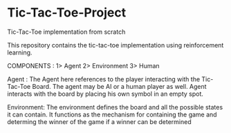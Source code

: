 # Tic-Tac-Toe-Project
Tic-Tac-Toe implementation from scratch

This repository contains the tic-tac-toe implementation using reinforcement learning.

COMPONENTS : 
1> Agent 
2> Environment 
3> Human

Agent :
The Agent here references to the player interacting with the Tic-Tac-Toe Board. The agent may be AI or a human player as well. Agent interacts with the board by placing his own symbol in an empty spot. 


Environment: 
The environment defines the board and all the possible states it can contain. It functions as the mechanism for containing the game and determing the winner of the game if a winner can be determined
